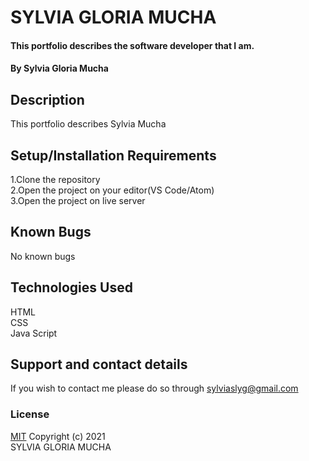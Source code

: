# SYLVIA GLORIA MUCHA
#### This portfolio describes the software developer that I am.
#### By Sylvia Gloria Mucha

## Description
This portfolio describes Sylvia Mucha

## Setup/Installation Requirements
1.Clone the repository
<br>
2.Open the project on your editor(VS Code/Atom)
<br>
3.Open the project on live server

## Known Bugs
No known bugs

## Technologies Used
HTML
<br>
CSS
<br>
Java Script

## Support and contact details
If you wish to contact me please do so through sylviaslyg@gmail.com
### License
[MIT](https://choosealicense.com/licenses/mit/)
Copyright (c) 2021
<br>
SYLVIA GLORIA MUCHA
  